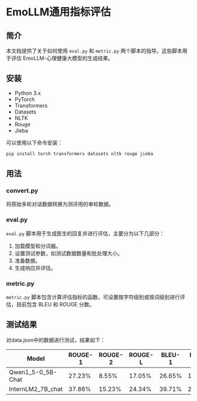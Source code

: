 # EmoLLM通用指标评估

## 简介

本文档提供了关于如何使用 `eval.py` 和 `metric.py` 两个脚本的指导。这些脚本用于评估 EmoLLM-心理健康大模型的生成结果。


## 安装

- Python 3.x
- PyTorch
- Transformers 
- Datasets 
- NLTK 
- Rouge 
- Jieba 

可以使用以下命令安装：

```bash
pip install torch transformers datasets nltk rouge jieba
```

## 用法

### convert.py
将原始多轮对话数据转换为测评用的单轮数据。

### eval.py

`eval.py` 脚本用于生成医生的回复并进行评估，主要分为以下几部分：

1. 加载模型和分词器。
2. 设置测试参数，如测试数据数量和批处理大小。
3. 准备数据。
4. 生成响应并评估。

### metric.py

`metric.py` 脚本包含计算评估指标的函数，可设置按字符级别或按词级别进行评估，目前包含 BLEU 和 ROUGE 分数。



## 测试结果

对data.json中的数据进行测试，结果如下：

| Model    | ROUGE-1 | ROUGE-2 | ROUGE-L | BLEU-1  | BLEU-2  | BLEU-3  | BLEU-4  |
|----------|---------|---------|---------|---------|---------|---------|---------|
| Qwen1_5-0_5B-Chat | 27.23%  | 8.55%   | 17.05%  | 26.65%  | 13.11%  | 7.19%   | 4.05%   |
| InternLM2_7B_chat  | 37.86%  | 15.23%   | 24.34%  | 39.71%  | 22.66%  | 14.26%   | 9.21%   |
